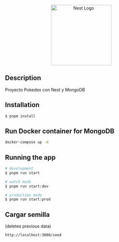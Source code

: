 <p align="center">
  <a href="http://nestjs.com/" target="blank"><img src="https://nestjs.com/img/logo-small.svg" width="200" alt="Nest Logo" /></a>
</p>

## Description

Proyecto Pokedex con Nest y MongoDB

## Installation

```bash
$ pnpm install
```

## Run Docker container for MongoDB

```bash
docker-compose up -d
```

## Running the app

```bash
# development
$ pnpm run start

# watch mode
$ pnpm run start:dev

# production mode
$ pnpm run start:prod
```

## Cargar semilla

(deletes previous data)

```
http://localhost:3000/seed
```